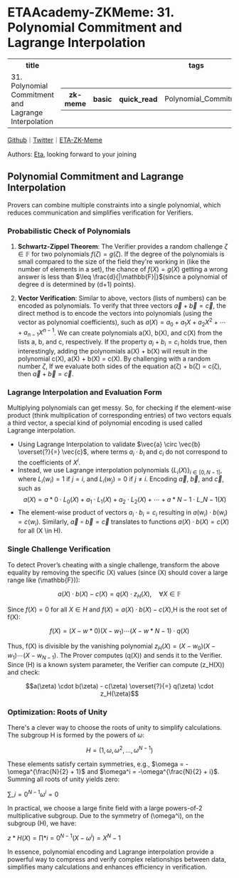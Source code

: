 # ETAAcademy-ZKMeme: 31. Polynomial Commitment and Lagrange Interpolation

<table>
  <tr>
    <th>title</th>
    <th>tags</th>
  </tr>
  <tr>
    <td>31. Polynomial Commitment and Lagrange Interpolation</td>
    <td>
      <table>
        <tr>
          <th>zk-meme</th>
          <th>basic</th>
          <th>quick_read</th>
          <td>Polynomial_Commitment_Lagrange_Interpolation</td>
        </tr>
      </table>
    </td>
  </tr>
</table>

[Github](https://github.com/ETAAcademy)｜[Twitter](https://twitter.com/ETAAcademy)｜[ETA-ZK-Meme](https://github.com/ETAAcademy/ETAAcademy-ZK-Meme)

Authors: [Eta](https://twitter.com/pwhattie), looking forward to your joining

## Polynomial Commitment and Lagrange Interpolation

Provers can combine multiple constraints into a single polynomial, which reduces communication and simplifies verification for Verifiers.

### Probabilistic Check of Polynomials

1. **Schwartz-Zippel Theorem**: The Verifier provides a random challenge $\zeta \in \mathbb{F}$ for two polynomials $f(\zeta) = g(\zeta)$. If the degree of the polynomials is small compared to the size of the field they're working in (like the number of elements in a set), the chance of $f(X) = g(X)$ getting a wrong answer is less than $\leq \frac{d}{|\mathbb{F}|}$(since a polynomial of degree d is determined by \(d+1\) points).

2. **Vector Verification**: Similar to above, vectors (lists of numbers) can be encoded as polynomials. To verify that three vectors $\vec{a} + \vec{b} = \vec{c}$, the direct method is to encode the vectors into polynomials (using the vector as polynomial coefficients), such as $a(X) = a_0 + a_1X + a_2X^2 + \cdots + a_{n-1}X^{n-1}$. We can create polynomials a(X), b(X), and c(X) from the lists a, b, and c, respectively. If the property $a_i + b_i = c_i$ holds true, then interestingly, adding the polynomials a(X) + b(X) will result in the polynomial c(X), a(X) + b(X) = c(X). By challenging with a random number $\zeta$, If we evaluate both sides of the equation a(ζ) + b(ζ) = c(ζ), then $\vec{a} + \vec{b} = \vec{c}$.

### Lagrange Interpolation and Evaluation Form

Multiplying polynomials can get messy. So, for checking if the element-wise product (think multiplication of corresponding entries) of two vectors equals a third vector, a special kind of polynomial encoding is used called Lagrange interpolation.

- Using Lagrange Interpolation to validate $\vec{a} \circ \vec{b} \overset{?}{=} \vec{c}$, where terms $a_i \cdot b_i$ and $c_i$ do not correspond to the coefficients of $X^i$.
- Instead, we use Lagrange interpolation polynomials $\{L_i(X)\}_{i \in [0, N-1]}$, where $L_i(w_i) = 1$ if $j = i$, and $L_i(w_j) = 0$ if $j \neq i$. Encoding $\vec{a}$, $\vec{b}$, and $\vec{c}$, such as
  $$a(X) = a*0 \cdot L_0(X) + a_1 \cdot L_1(X) + a_2 \cdot L_2(X) + \cdots + a*{N-1} \cdot L\_{N-1}(X)$$
- The element-wise product of vectors $a_i \cdot b_i = c_i$ resulting in $a(w_i) \cdot b(w_i) = c(w_i)$. Similarly, $\vec{a} \circ \vec{b} = \vec{c}$ translates to functions $a(X) \cdot b(X) = c(X)$ for all \(X \in H\).

### Single Challenge Verification

To detect Prover’s cheating with a single challenge, transform the above equality by removing the specific \(X\) values (since \(X\) should cover a large range like \(\mathbb{F}\)):

$$a(X) \cdot b(X) - c(X) = q(X) \cdot z_H(X), \quad \forall X \in \mathbb{F}$$

Since $f(X) = 0$ for all $X \in H$ and $f(X) = a(X) \cdot b(X) - c(X)$,H is the root set of f(X):

$$f(X) = (X - w*0)(X - w_1) \cdots (X - w*{N-1}) \cdot q(X)$$

Thus, f(X) is divisible by the vanishing polynomial $z_H(X) = (X - w_0)(X - w_1) \cdots (X - w_{N-1})$. The Prover computes \(q(X)\) and sends it to the Verifier. Since \(H\) is a known system parameter, the Verifier can compute \(z_H(X)\) and check:

$$a(\zeta) \cdot b(\zeta) - c(\zeta) \overset{?}{=} q(\zeta) \cdot z_H(\zeta)$$

### Optimization: Roots of Unity

There's a clever way to choose the roots of unity to simplify calculations. The subgroup H is formed by the powers of $\omega$:

$$H = (1, \omega, \omega^2, \ldots, \omega^{N-1})$$

These elements satisfy certain symmetries, e.g., $\omega = -\omega^{\frac{N}{2} + 1}$ and $\omega^i = -\omega^{\frac{N}{2} + i}$. Summing all roots of unity yields zero:

$\sum\_{i=0}^{N-1} \omega^i = 0$

In practical, we choose a large finite field with a large powers-of-2 multiplicative subgroup. Due to the symmetry of \(\omega^i\), on the subgroup \(H\), we have:

$z*H(X) = \prod*{i=0}^{N-1} (X - \omega^i) = X^N - 1$

In essence, polynomial encoding and Lagrange interpolation provide a powerful way to compress and verify complex relationships between data, simplifies many calculations and enhances efficiency in verification.
